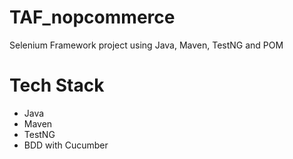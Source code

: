 # TAF_nopcommerce
Selenium Framework project using Java, Maven, TestNG and POM

# Tech Stack
- Java
- Maven
- TestNG
- BDD with Cucumber
 
